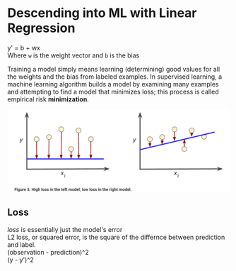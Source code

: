 # Descending into ML with Linear Regression 
y' = b + wx    
Where `w` is the weight vector and `b` is the bias  

Training a model simply means learning (determining) good values for all the weights and the bias from labeled examples.
In supervised learning, a machine learning algorithm builds a model by examining many examples and attempting to find a model that minimizes loss; this process is called empirical risk **minimization**.

<img src="imgs/loss.png">

## Loss
*loss* is essentially just the model's error  
L2 loss, or squared error, is the square of the differnce between prediction and label.  
(observation - prediction)^2  
(y - y')^2



